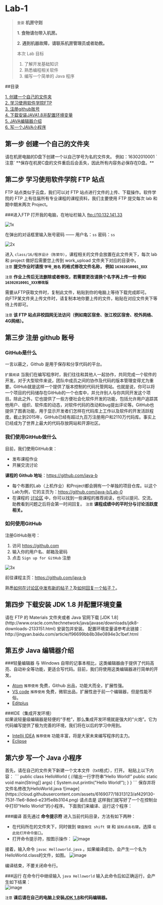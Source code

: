 # Lab-1

> `重要` **机房守则** 
>
> **1. 食物请勿带入机房。**
>
> **2. 遇到机器故障，请联系机房管理员或者助教。**
>
> 本次 Lab 目标
>
> 1. 了解开发基础知识
> 2. 熟悉编程相关软件
> 3. 编写一个简单的 Java 程序
> 

##目录

[1. 创建一个自己的文件夹](#1)  
[2. 学习使用软件学院FTP](#2)  
[3. 注册github账号](#3)  
[4. 下载安装JAVA1.8并配置环境变量](#4)  
[5. JAVA编辑器介绍](#5)  
[6. 写一个JAVA小程序](#6)  



<h2 id='1'>第一步 创建一个自己的文件夹</h2>
请在机房电脑的D盘下创建一个以自己学号为名的文件夹。 例如：16302010001  
`注意`  **保存在机房C盘的文件重启后会丢失，因此所有内容务必保存在D盘。** 

<h2 id='2'>第二步 学习使用软件学院 FTP 站点</h2>
FTP 站点类似于云盘，我们可以对 FTP 站点进行文件的上传、下载操作。软件学院的 FTP 上有往届所有专业课程的课程资料，我们主要使用 FTP 提交每次 lab 和期中期末两次 Project。

###进入FTP
打开我的电脑，在地址栏输入 ftp://10.132.141.33  

![1x](https://cloud.githubusercontent.com/assets/6169077/18310556/a7004386-7531-11e6-99c0-4918f8976bfe.png)

在弹出的对话框里输入账号密码 —— 用户名：`ss`  密码：`ss`  

![2x](https://cloud.githubusercontent.com/assets/6169077/18310598/e8c0b68e-7531-11e6-99ee-553068fe883b.png)

进入 `class/16/程序设计（陈荣华）`，课程相关的文件会放置在此文件夹下，每次 lab 和 project 做好后需要您上传到 work_upload 文件夹下对应的目录中。  
`注意` **提交作业时请按  `学号_姓名`  的格式修改文件名称， 例如  `16302010001_XXX`**

`注意`  **作业上传后无法删除或者修改，若需要更改请换个名字再上传一份 例如 `16302010001_XXX修改版`** 

需要从FTP获取文件时，复制此文件，粘贴到你的电脑上等待下载完成即可。  
向FTP某文件夹上传文件时，请复制本地你要上传的文件，粘贴在对应文件夹下等待上传即可。  

`注意` **该 FTP 站点非校园网无法访问（例如南区宿舍、张江校区宿舍、校外网络、4G网络）。**

<h2 id='3'>第三步 注册 github 账号</h2>

### GitHub是什么

一言以蔽之，Github 是用于保存和分享代码的平台。

`扩展阅读` 当我们在编写程序时，我们往往和其他人一起协作，共同完成一个软件的开发。对于大型软件来说，团队中成员之间的协作及代码的版本管理变得尤为重要。GitHub就是这样一个提供了版本控制的代码托管网站。也就是说，你可以将一个项目的代码储存在GitHub的一个仓库中，并允许别人与你共同开发这个项目。除此之外，它也提供了一些方便社会化软件开发的功能，包括允许用户追踪其他用户、组织、软件库的动态，对软件代码的改动和bug提出评论等。GitHub也提供了图表功能，用于显示开发者们怎样在代码库上工作以及软件的开发活跃程度。截止到2015年，GitHub已经有超过九百万注册用户和2110万代码库。事实上已经成为了世界上最大的代码存放网站和开源社区。

### 我们使用GitHub做什么

目前，我们使用GitHub来：

- 发布课程作业
- 开展交流讨论  

**课程的 Github 地址**：https://github.com/java-b

- 每个布置的Lab（上机作业）和Project都会拥有一个单独的项目仓库。以这个Lab为例，它的主页为：https://github.com/java-b/Lab-0
- 在课程的 [讨论区](https://github.com/java-b/Forum) 中，你可以找到一些课程的推荐阅读，也可以提问、交流。助教看到问题之后将会第一时间回复。
`注意` **课程成绩中的平时分与讨论活跃度相关。**   

### 如何使用GitHub

注册GitHub账号：

1. 访问 https://github.com 
2. 输入你的用户名、邮箱及密码
3. 点击 `Sign up for GitHub` 注册
 
![3x](https://cloud.githubusercontent.com/assets/6169077/18310821/4f033542-7533-11e6-8bda-c2e8b4ac11c0.png)

前往课程主页：https://github.com/java-b

熟悉[如何在讨论区中发布新的帖子？](https://github.com/java-a/syllabus/issues/1)及[如何回复一个帖子？](https://github.com/java-a/syllabus/issues/2)。

<h2 id='4'>第四步 下载安装 JDK 1.8 并配置环境变量</h2>
请在 FTP 的 Materials 文件夹或者 Java 官网下载 [JDK 1.8](http://www.oracle.com/technetwork/java/javase/downloads/jdk8-downloads-2133151.html) 安装包并安装。  
配置环境变量请参考此链接：http://jingyan.baidu.com/article/f96699bb8b38e0894e3c1bef.html

<h2 id='5'>第五步 Java 编辑器介绍</h2>
###轻量编辑器
与 Windows 自带的记事本相比，这类编辑器由于提供了代码高亮、自动补全等功能，更适合写代码。目前，我们将使用这类编辑器进行简单的开发。

- [Atom](https://atom.io/) `推荐使用` 免费，Github 出品，功能大而全，扩展性强。
- [VS code](https://code.visualstudio.com/) `推荐使用` 免费，微软出品，扩展性逊于前一个编辑器，但是性能不俗。
- [Editplus](https://www.editplus.com/) 

###IDE（集成开发环境）  
如果说轻量级编辑器是轻便的“手枪”，那么集成开发环境就是强大的“火炮”。它为代码编写提供了极为完善的环境，我们将在以后的学习中用到。

- [Intellij IDEA](https://www.jetbrains.com/idea/) `推荐使用` 功能丰富，将是大家未来编写程序的主力。
- [Eclipse](https://www.eclipse.org/) 

<h2 id='6'>第六步 写一个 Java 小程序</h2>
首先，请在自己的文件夹下新建一个文本文件（txt格式），打开。  
粘贴上以下内容：  
```
  public class HelloWorld {  
      //输出一行字符串“Hello World!”  
      public static void main(String[] args) {  
        System.out.println("Hello World!");  
      }  
  }
```
保存并将文件名修改为HelloWorld.java  
![image](https://cloud.githubusercontent.com/assets/6169077/18313123/af429130-753f-11e6-8ded-e23f5e8b3104.png)  
请点击是  
这样我们就写好了一个在控制台中打印“Hello World!”的小程序。  
下面我们来编译、运行这个程序：  

###编译
首先通过 **命令提示符** 进入当前代码目录，方法有如下两种：

- 在代码所在的文件夹下，同时做到 `键盘按住 shift 键` 和 `鼠标点击右键`，选择 `在此处打开命令窗口`。  
- 打开命令提示符，按图示操作：
![image](https://cloud.githubusercontent.com/assets/6169077/18314312/23e68622-7545-11e6-9f9a-004a45841405.png)  

接着，输入命令 `javac Helloworld.java` 。如果编译成功，会产生一个名为HelloWorld.class的文件，如图。
![image](https://cloud.githubusercontent.com/assets/6169077/18314449/b490fa04-7545-11e6-8b18-582e0fcf8e4e.png)  

编译结束，不要关闭命令行。

###运行
在命令行中继续输入 `java Helloworld`
输入此命令后如正确运行，会产生如下结果：  
![image](https://cloud.githubusercontent.com/assets/6169077/18314616/61817b94-7546-11e6-8201-57683c5e2433.png)  

`注意` **课后请在自己的电脑上安装[JDK 1.8](http://www.oracle.com/technetwork/java/javase/downloads/jdk8-downloads-2133151.html)和代码编辑器。**

